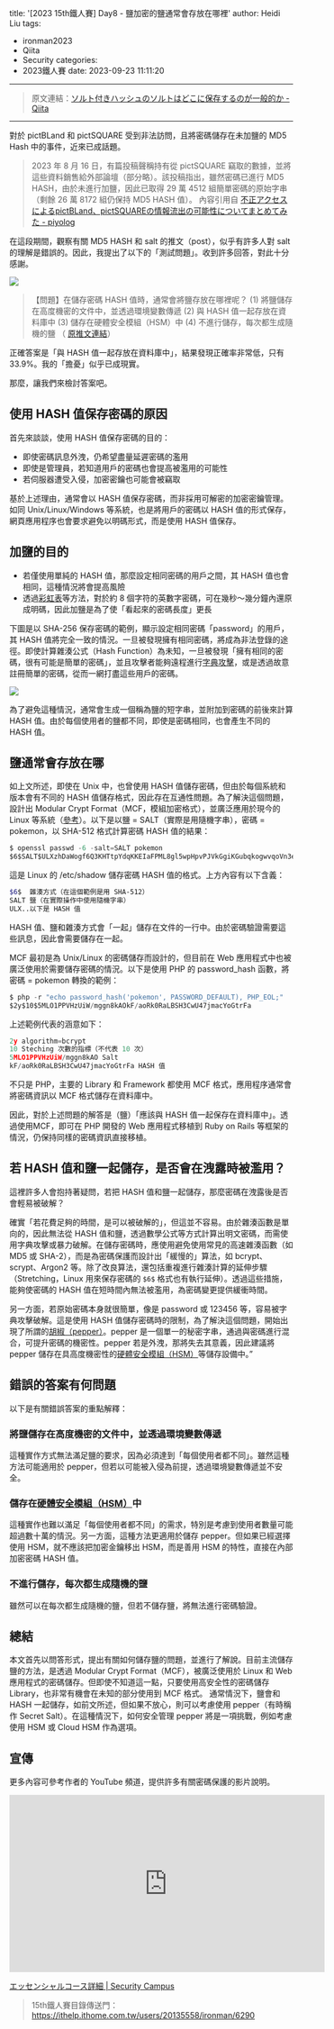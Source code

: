 title: '[2023 15th鐵人賽] Day8 - 鹽加密的鹽通常會存放在哪裡'
author: Heidi Liu
tags:
  - ironman2023
  - Qiita
  - Security
categories:
  - 2023鐵人賽
date: 2023-09-23 11:11:20
---

> 原文連結：[ソルト付きハッシュのソルトはどこに保存するのが一般的か - Qiita](https://qiita.com/ockeghem/items/d7324d383fb7c104af58?utm_source=Qiitaニュース&utm_campaign=38b649377c-Qiita_newsletter_580_08_23&utm_medium=email&utm_term=0_e44feaa081-38b649377c-62820449)

---

對於 pictBLand 和 pictSQUARE 受到非法訪問，且將密碼儲存在未加鹽的 MD5 Hash 中的事件，近來已成話題。

> 2023 年 8 月 16 日，有篇投稿聲稱持有從 pictSQUARE 竊取的數據，並將這些資料銷售給外部論壇（部分略）。該投稿指出，雖然密碼已進行 MD5 HASH，由於未進行加鹽，因此已取得 29 萬 4512 組簡單密碼的原始字串（剩餘 26 萬 8172 組仍保持 MD5 HASH 值）。
內容引用自 [不正アクセスによるpictBLand、pictSQUAREの情報流出の可能性についてまとめてみた - piyolog](https://piyolog.hatenadiary.jp/entry/2023/08/17/030141)

<!--more-->

在這段期間，觀察有關 MD5 HASH 和 salt 的推文（post），似乎有許多人對 salt 的理解是錯誤的。因此，我提出了以下的「測試問題」。收到許多回答，對此十分感謝。

![](https://imgur.com/57Y0JjG.png)
> 【問題】在儲存密碼 HASH 值時，通常會將鹽存放在哪裡呢？
> (1) 將鹽儲存在高度機密的文件中，並透過環境變數傳遞
> (2) 與 HASH 值一起存放在資料庫中
> (3) 儲存在硬體安全模組（HSM）中
> (4) 不進行儲存，每次都生成隨機的鹽
>（ [原推文連結](https://twitter.com/ockeghem/status/1691966966117122462?ref_src=twsrc%5Etfw%7Ctwcamp%5Etweetembed%7Ctwterm%5E1691966966117122462%7Ctwgr%5E65e8aaf5b94813177ea3debfa5293b39e1c5072e%7Ctwcon%5Es1_c10&ref_url=https%3A%2F%2Fqiita.com%2Fockeghem%2Fitems%2Fd7324d383fb7c104af58)）

正確答案是「與 HASH 值一起存放在資料庫中」，結果發現正確率非常低，只有 33.9%。我的「擔憂」似乎已成現實。

那麼，讓我們來檢討答案吧。

## 使用 HASH 值保存密碼的原因

首先來談談，使用 HASH 值保存密碼的目的：

- 即使密碼訊息外洩，仍希望盡量延遲密碼的濫用
- 即使是管理員，若知道用戶的密碼也會提高被濫用的可能性
- 若伺服器遭受入侵，加密密鑰也可能會被竊取

基於上述理由，通常會以 HASH 值保存密碼，而非採用可解密的加密密鑰管理。如同 Unix/Linux/Windows 等系統，也是將用戶的密碼以 HASH 值的形式保存，網頁應用程序也會要求避免以明碼形式，而是使用 HASH 值保存。

## 加鹽的目的

- 若僅使用單純的 HASH 值，那麼設定相同密碼的用戶之間，其 HASH 值也會相同，這種情況將會提高風險
- 透過[彩虹表](https://zh.wikipedia.org/wiki/%E5%BD%A9%E8%99%B9%E8%A1%A8)等方法，對於約 8 個字符的英數字密碼，可在幾秒～幾分鐘內還原成明碼，因此加鹽是為了使「看起來的密碼長度」更長

下圖是以 SHA-256 保存密碼的範例，顯示設定相同密碼「password」的用戶，其 HASH 值將完全一致的情況。一旦被發現擁有相同密碼，將成為非法登錄的途徑。即使計算雜湊公式（Hash Function）為未知，一旦被發現「擁有相同的密碼，很有可能是簡單的密碼」，並且攻擊者能夠遠程進行[字典攻擊](https://zh.wikipedia.org/zh-tw/%E5%AD%97%E5%85%B8%E6%94%BB%E6%93%8A)，或是透過故意註冊簡單的密碼，從而一網打盡這些用戶的密碼。

![](https://imgur.com/iVxqlvU.png)

為了避免這種情況，通常會生成一個稱為鹽的短字串，並附加到密碼的前後來計算 HASH 值。由於每個使用者的鹽都不同，即使是密碼相同，也會產生不同的 HASH 值。

## 鹽通常會存放在哪

如上文所述，即使在 Unix 中，也曾使用 HASH 值儲存密碼，但由於每個系統和版本會有不同的 HASH 值儲存格式，因此存在互通性問題。為了解決這個問題，設計出 Modular Crypt Format（MCF，模組加密格式），並廣泛應用於現今的 Linux 等系統（[參考](https://passlib.readthedocs.io/en/stable/modular_crypt_format.html)）。以下是以鹽 = SALT（實際是用隨機字串），密碼 = pokemon，以 SHA-512 格式計算密碼 HASH 值的結果：

```jsx
$ openssl passwd -6 -salt=SALT pokemon
$6$SALT$ULXzhDaWogf6Q3KHTtpYdqKKEIaFPML8gl5wpHpvPJVkGgiKGubqkogwvqoVn3eDsrJuRB22w.RPWzAdEu1xD.
```

這是 Linux 的 /etc/shadow 儲存密碼 HASH 值的格式。上方內容有以下含義：

```bash
$6$  雜湊方式（在這個範例是用 SHA-512）
SALT 鹽（在實際操作中使用隨機字串）
ULX..以下是 HASH 值
```

HASH 值、鹽和雜湊方式會「一起」儲存在文件的一行中。由於密碼驗證需要這些訊息，因此會需要儲存在一起。

MCF 最初是為 Unix/Linux 的密碼儲存而設計的，但目前在 Web 應用程式中也被廣泛使用於需要儲存密碼的情況。以下是使用 PHP 的 password_hash 函數，將密碼 = pokemon 轉換的範例：

```jsx
$ php -r "echo password_hash('pokemon', PASSWORD_DEFAULT), PHP_EOL;"
$2y$10$5MLO1PPVHzUiW/mggn8kAOkF/aoRk0RaLBSH3CwU47jmacYoGtrFa
```

上述範例代表的涵意如下：

```jsx
2y algorithm=bcrypt
10 Steching 次數的指標（不代表 10 次）
5MLO1PPVHzUiW/mggn8kAO Salt
kF/aoRk0RaLBSH3CwU47jmacYoGtrFa HASH 值
```

不只是 PHP，主要的 Library 和 Framework 都使用 MCF 格式，應用程序通常會將密碼資訊以 MCF 格式儲存在資料庫中。

因此，對於上述問題的解答是（鹽）「應該與 HASH 值一起保存在資料庫中」。透過使用MCF，即可在 PHP 開發的 Web 應用程式移植到 Ruby on Rails 等框架的情況，仍保持同樣的密碼資訊直接移植。

## 若 HASH 值和鹽一起儲存，是否會在洩露時被濫用？

這裡許多人會抱持著疑問，若把 HASH 值和鹽一起儲存，那麼密碼在洩露後是否會輕易被破解？

確實「若花費足夠的時間，是可以被破解的」，但這並不容易。由於雜湊函數是單向的，因此無法從 HASH 值和鹽，透過數學公式等方式計算出明文密碼，而需使用字典攻擊或暴力破解。在儲存密碼時，應使用避免使用常見的高速雜湊函數（如 MD5 或 SHA-2），而是為密碼保護而設計出「緩慢的」算法，如 bcrypt、scrypt、Argon2 等。除了改良算法，還包括重複進行雜湊計算的延伸步驟（Stretching，Linux 用來保存密碼的 `$6$` 格式也有執行延伸）。透過這些措施，能夠使密碼的 HASH 值在短時間內無法被濫用，為密碼變更提供緩衝時間。

另一方面，若原始密碼本身就很簡單，像是 password 或 123456 等，容易被字典攻擊破解。這是使用 HASH 值儲存密碼時的限制，為了解決這個問題，開始出現了所謂的[胡椒（pepper）](https://en.wikipedia.org/wiki/Pepper_(cryptography))。pepper 是一個單一的秘密字串，通過與密碼進行混合，可提升密碼的機密性。pepper 若是外洩，那將失去其意義，因此建議將 pepper 儲存在具高度機密性的[硬體安全模組（HSM）](https://zh.wikipedia.org/zh-tw/%E7%A1%AC%E4%BB%B6%E5%AE%89%E5%85%A8%E6%A8%A1%E5%9D%97)等儲存設備中。”

## 錯誤的答案有何問題

以下是有關錯誤答案的重點解釋：

### 將鹽儲存在高度機密的文件中，並透過環境變數傳遞

這種實作方式無法滿足鹽的要求，因為必須達到「每個使用者都不同」。雖然這種方法可能適用於 pepper，但若以可能被入侵為前提，透過環境變數傳遞並不安全。

### 儲存在[硬體安全模組（HSM）](https://zh.wikipedia.org/zh-tw/%E7%A1%AC%E4%BB%B6%E5%AE%89%E5%85%A8%E6%A8%A1%E5%9D%97)中

這種實作也難以滿足「每個使用者都不同」的需求，特別是考慮到使用者數量可能超過數十萬的情況。另一方面，這種方法更適用於儲存 pepper。但如果已經選擇使用 HSM，就不應該把加密金鑰移出 HSM，而是善用 HSM 的特性，直接在內部加密密碼 HASH 值。

### 不進行儲存，每次都生成隨機的鹽

雖然可以在每次都生成隨機的鹽，但若不儲存鹽，將無法進行密碼驗證。

## 總結

本文首先以問答形式，提出有關如何儲存鹽的問題，並進行了解說。目前主流儲存鹽的方法，是透過 Modular Crypt Format（MCF），被廣泛使用於 Linux 和 Web 應用程式的密碼儲存。但即使不知道這一點，只要使用高安全性的密碼儲存 Library，也非常有機會在未知的部分使用到 MCF 格式。
通常情況下，鹽會和 HASH 一起儲存，如前文所述，但如果不放心，則可以考慮使用 pepper（有時稱作 Secret Salt）。在這種情況下，如何安全管理 pepper 將是一項挑戰，例如考慮使用 HSM 或 Cloud HSM 作為選項。

## 宣傳

更多內容可參考作者的 YouTube 頻道，提供許多有關密碼保護的影片說明。

<iframe width="560" height="315" src="https://www.youtube.com/embed/p_2tiP0qclQ?si=-vF4yboyoc4jwH1n" title="YouTube video player" frameborder="0" allow="accelerometer; autoplay; clipboard-write; encrypted-media; gyroscope; picture-in-picture; web-share" allowfullscreen></iframe>

[エッセンシャルコース詳細 | Security Campus](https://www.security-campus.com/essential)


> 15th鐵人賽目錄傳送門：https://ithelp.ithome.com.tw/users/20135558/ironman/6290
